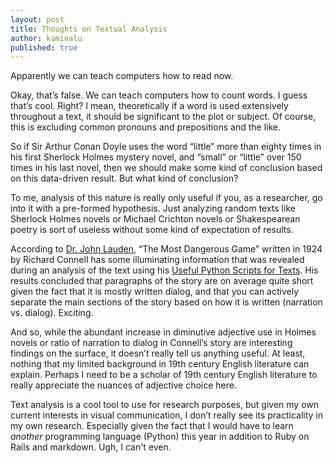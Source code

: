 ```yaml
---
layout: post
title: Thoughts on Textual Analysis
author: kaminalu
published: true
---
```


Apparently we can teach computers how to read now.  

Okay, that’s false.  We can teach computers how to count words.  I guess that’s cool.  Right?  I mean, theoretically if a word is used extensively throughout a text, it should be significant to the plot or subject.  Of course, this is excluding common pronouns and prepositions and the like.  

So if Sir Arthur Conan Doyle uses the word “little” more than eighty times in his first Sherlock Holmes mystery novel, and “small” or “little” over 150 times in his last novel, then we should make some kind of conclusion based on this data-driven result.  But what kind of conclusion?

To me, analysis of this nature is really only useful if you, as a researcher, go into it with a pre-formed hypothesis. Just analyzing random texts like Sherlock Holmes novels or Michael Crichton novels or Shakespearean poetry is sort of useless without some kind of expectation of results.

According to [Dr. John Lauden](http://johnlaudun.org/20130221-text-analytics-101/), “The Most Dangerous Game” written in 1924 by Richard Connell has some illuminating information that was revealed during an analysis of the text using his [Useful Python Scripts for Texts](https://github.com/johnlaudun/upst).  His results concluded that paragraphs of the story are on average quite short given the fact that it is mostly written dialog, and that you can actively separate the main sections of the story based on how it is written (narration vs. dialog).  Exciting.

And so, while the abundant increase in diminutive adjective use in Holmes novels or ratio of narration to dialog in Connell’s story are interesting findings on the surface, it doesn’t really tell us anything useful.  At least, nothing that my limited background in 19th century English literature can explain.  Perhaps I need to be a scholar of 19th century English literature to really appreciate the nuances of adjective choice here.

Text analysis is a cool tool to use for research purposes, but given my own current interests in visual communication, I don’t really see its practicality in my own research.  Especially given the fact that I would have to learn <i>another</i> programming language (Python) this year in addition to Ruby on Rails and markdown.  Ugh, I can't even.
